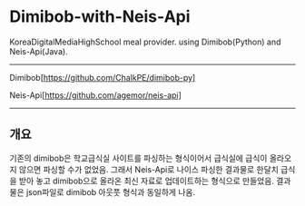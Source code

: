 # Dimibob-with-Neis-Api
KoreaDigitalMediaHighSchool meal provider. using Dimibob(Python) and Neis-Api(Java).
*****

Dimibob[https://github.com/ChalkPE/dimibob-py]

Neis-Api[https://github.com/agemor/neis-api]

*****
## 개요
기존의 dimibob은 학교급식실 사이트를 파싱하는 형식이어서 급식실에 급식이 올라오지 않으면 파싱할 수가 없었음. 그래서 Neis-Api로 나이스 파싱한 결과물로 한달치 급식을 받아 놓고 dimibob으로 올라온 최신 자료로 업데이트하는 형식으로 만들었음. 결과물은 json파일로 dimibob 아웃풋 형식과 동일하게 나옴.
